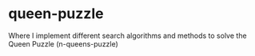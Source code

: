 # queen-puzzle
Where I implement different search algorithms and methods to solve the Queen Puzzle (n-queens-puzzle)
